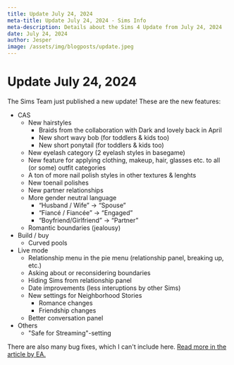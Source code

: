 ```yaml
---
title: Update July 24, 2024
meta-title: Update July 24, 2024 - Sims Info
meta-description: Details about the Sims 4 Update from July 24, 2024
date: July 24, 2024
author: Jesper
image: /assets/img/blogposts/update.jpeg
---
```


# Update July 24, 2024

The Sims Team just published a new update! These are the new features:

* CAS
    * New hairstyles 
        * Braids from the collaboration with Dark and lovely back in April
        * New short wavy bob (for toddlers & kids too)
        * New short ponytail (for toddlers & kids too)
    * New eyelash category (2 eyelash styles in basegame)
    * New feature for applying clothing, makeup, hair, glasses etc. to all (or some) outfit categories
    * A ton of more nail polish styles in other textures & lenghts
    * New toenail polishes
    * New partner relationships
    * More gender neutral language
        * “Husband / Wife” → “Spouse”
        * “Fiancé / Fiancée” → “Engaged”
        * “Boyfriend/Girlfriend” → “Partner”
    * Romantic boundaries (jealousy)
* Build / buy
    * Curved pools
* Live mode
    * Relationship menu in the pie menu (relationship panel, breaking up, etc.)
    * Asking about or reconsidering boundaries
    * Hiding Sims from relationship panel
    * Date improvements (less interuptions by other Sims)
    * New settings for Neighborhood Stories
        * Romance changes
        * Friendship changes
    * Better conversation panel
* Others
    * "Safe for Streaming"-setting

There are also many bug fixes, which I can't include here. [Read more in the article by EA.](https://www.ea.com/de/games/the-sims/the-sims-4/news/update-7-23-2024)